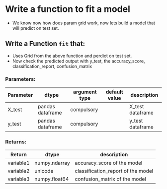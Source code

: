 #  Write a function to fit a model 

* We know now how does param grid work, now lets build a model that will predict on test set.

## Write a Function `fit` that:
* Uses Grid from the above function and perdict on test set.
* Now check the predicted output with y_test, the accuracy_score, classification_report, confusion_matrix


### Parameters:

| Parameter | dtype | argument type | default value | description |
| --- | --- | --- | --- | --- | 
| X_test | pandas dataframe | compulsory | | X_test dataframe |
| y_test | pandas dataframe | compulsory | | y_test dataframe |

### Returns:

| Return | dtype | description |
| --- | --- | --- | 
| variable1 |numpy.ndarray | accuracy_score of the model |
| variable2 | unicode | classification_report of the model |
| variable3 | numpy.float64 | confusion_matrix of the model |
